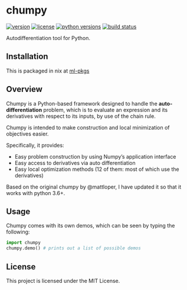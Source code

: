 chumpy
======

[![version](https://img.shields.io/pypi/v/chumpy?style=flat-square)][pypi]
[![license](https://img.shields.io/pypi/l/chumpy?style=flat-square)][pypi]
[![python versions](https://img.shields.io/pypi/pyversions/chumpy?style=flat-square)][pypi]
[![build status](https://img.shields.io/circleci/project/github/mattloper/chumpy/master?style=flat-square)][circle]

Autodifferentiation tool for Python.

[circle]: https://circleci.com/gh/mattloper/chumpy
[pypi]: https://pypi.org/project/chumpy/


Installation
------------

This is packaged in nix at [ml-pkgs](https://github.com/nixvital/ml-pkgs/blob/main/pkgs/chumpy/default.nix)

Overview
--------

Chumpy is a Python-based framework designed to handle the **auto-differentiation** problem,
which is to evaluate an expression and its derivatives with respect to its inputs, by use of the chain rule.

Chumpy is intended to make construction and local
minimization of objectives easier.

Specifically, it provides:

- Easy problem construction by using Numpy’s application interface
- Easy access to derivatives via auto differentiation
- Easy local optimization methods (12 of them: most of which use the derivatives)

Based on the original chumpy by @mattloper, I have updated it so that it works with python 3.6+.

Usage
-----

Chumpy comes with its own demos, which can be seen by typing the following:

```python
import chumpy
chumpy.demo() # prints out a list of possible demos
```


License
-------

This project is licensed under the MIT License.
